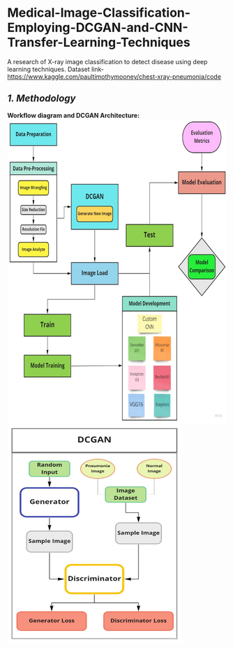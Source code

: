 



# Medical-Image-Classification-Employing-DCGAN-and-CNN-Transfer-Learning-Techniques
A research of X-ray image classification to detect disease using deep learning techniques.
Dataset link- https://www.kaggle.com/paultimothymooney/chest-xray-pneumonia/code

## *1. Methodology* ##

**Workflow diagram and DCGAN Architecture:**
<img src="Process Model.jpg" width="790" height="700">
<img src="DCGAN.jpg" width="400" height="500">


